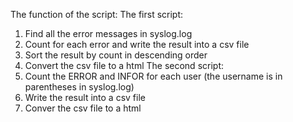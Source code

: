 The function of the script:
The first script:
1. Find all the error messages in syslog.log
2. Count for each error and write the result into a csv file
3. Sort the result by count in descending order
4. Convert the csv file to a html
The second script:
1. Count the ERROR and INFOR for each user (the username is in parentheses in syslog.log)
2. Write the result into a csv file
3. Conver the csv file to a html
